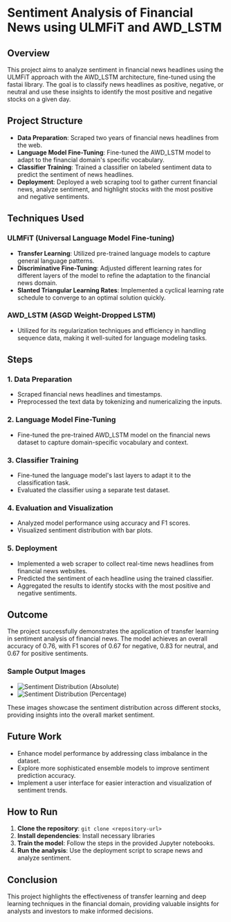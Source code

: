 # Sentiment Analysis of Financial News using ULMFiT and AWD_LSTM

## Overview

This project aims to analyze sentiment in financial news headlines using the ULMFiT approach with the AWD_LSTM architecture, fine-tuned using the fastai library. The goal is to classify news headlines as positive, negative, or neutral and use these insights to identify the most positive and negative stocks on a given day.

## Project Structure

- **Data Preparation**: Scraped two years of financial news headlines from the web.
- **Language Model Fine-Tuning**: Fine-tuned the AWD_LSTM model to adapt to the financial domain's specific vocabulary.
- **Classifier Training**: Trained a classifier on labeled sentiment data to predict the sentiment of news headlines.
- **Deployment**: Deployed a web scraping tool to gather current financial news, analyze sentiment, and highlight stocks with the most positive and negative sentiments.

## Techniques Used

### ULMFiT (Universal Language Model Fine-tuning)

- **Transfer Learning**: Utilized pre-trained language models to capture general language patterns.
- **Discriminative Fine-Tuning**: Adjusted different learning rates for different layers of the model to refine the adaptation to the financial news domain.
- **Slanted Triangular Learning Rates**: Implemented a cyclical learning rate schedule to converge to an optimal solution quickly.

### AWD_LSTM (ASGD Weight-Dropped LSTM)

- Utilized for its regularization techniques and efficiency in handling sequence data, making it well-suited for language modeling tasks.

## Steps

### 1. Data Preparation

- Scraped financial news headlines and timestamps.
- Preprocessed the text data by tokenizing and numericalizing the inputs.

### 2. Language Model Fine-Tuning
- Fine-tuned the pre-trained AWD_LSTM model on the financial news dataset to capture domain-specific vocabulary and context.

### 3. Classifier Training

- Fine-tuned the language model's last layers to adapt it to the classification task.
- Evaluated the classifier using a separate test dataset.

### 4. Evaluation and Visualization

- Analyzed model performance using accuracy and F1 scores.
- Visualized sentiment distribution with bar plots.

### 5. Deployment

- Implemented a web scraper to collect real-time news headlines from financial news websites.
- Predicted the sentiment of each headline using the trained classifier.
- Aggregated the results to identify stocks with the most positive and negative sentiments.

## Outcome

The project successfully demonstrates the application of transfer learning in sentiment analysis of financial news. The model achieves an overall accuracy of 0.76, with F1 scores of 0.67 for negative, 0.83 for neutral, and 0.67 for positive sentiments.

### Sample Output Images

- ![Sentiment Distribution (Absolute)](Dkeruan/NLP_Sentiment_Analysis/output/sentiment_distribution_absolute.png)
- ![Sentiment Distribution (Percentage)](Dkeruan/NLP_Sentiment_Analysis/output/sentiment_distribution_percentage.png)

These images showcase the sentiment distribution across different stocks, providing insights into the overall market sentiment.

## Future Work

- Enhance model performance by addressing class imbalance in the dataset.
- Explore more sophisticated ensemble models to improve sentiment prediction accuracy.
- Implement a user interface for easier interaction and visualization of sentiment trends.

## How to Run

1. **Clone the repository**: `git clone <repository-url>`
2. **Install dependencies**: Install necessary libraries
3. **Train the model**: Follow the steps in the provided Jupyter notebooks.
4. **Run the analysis**: Use the deployment script to scrape news and analyze sentiment.

## Conclusion

This project highlights the effectiveness of transfer learning and deep learning techniques in the financial domain, providing valuable insights for analysts and investors to make informed decisions.

